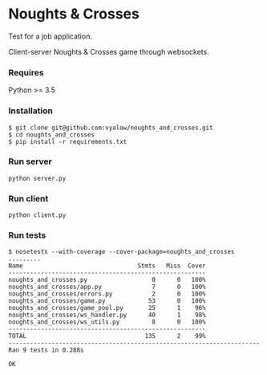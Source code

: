 # Noughts & Crosses
Test for a job application.

Client-server Noughts & Crosses game through websockets.

### Requires

Python >= 3.5

### Installation

```
$ git clone git@github.com:vyalow/noughts_and_crosses.git
$ cd noughts_and_crosses
$ pip install -r requirements.txt
```

### Run server

`python server.py`

### Run client

`python client.py`

### Run tests

```
$ nosetests --with-coverage --cover-package=noughts_and_crosses
.........
Name                                Stmts   Miss  Cover
-------------------------------------------------------
noughts_and_crosses.py                  0      0   100%
noughts_and_crosses/app.py              7      0   100%
noughts_and_crosses/errors.py           2      0   100%
noughts_and_crosses/game.py            53      0   100%
noughts_and_crosses/game_pool.py       25      1    96%
noughts_and_crosses/ws_handler.py      40      1    98%
noughts_and_crosses/ws_utils.py         8      0   100%
-------------------------------------------------------
TOTAL                                 135      2    99%
----------------------------------------------------------------------
Ran 9 tests in 0.288s

OK
```
